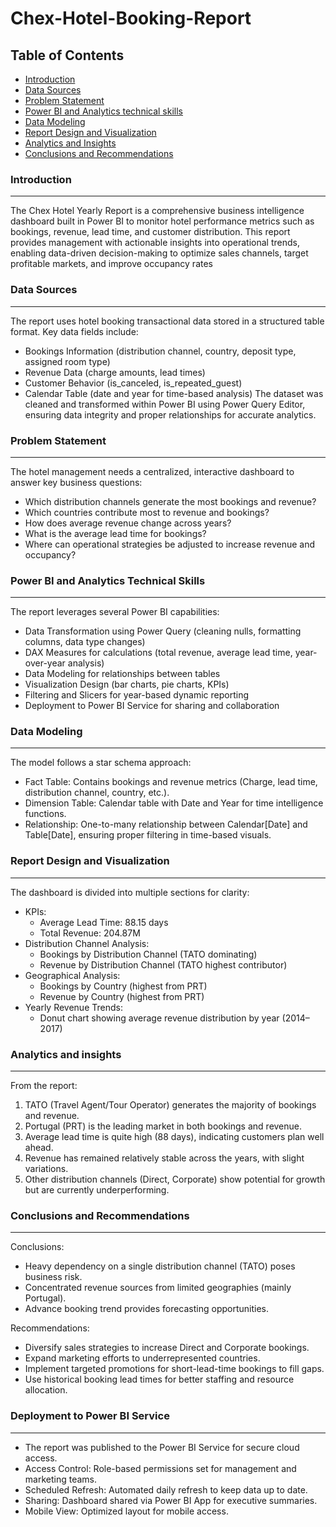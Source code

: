 # Chex-Hotel-Booking-Report

## Table of Contents

- [Introduction](#introduction)
- [Data Sources](#data-sources)
- [Problem Statement](#problem-statement)
- [Power BI and Analytics technical skills](#power-bi-and-analytics-technical-skills)
- [Data Modeling](#data-modeling)
- [Report Design and Visualization](#report-design-and-visualization)
- [Analytics and Insights](#analytics-and-insights)
- [Conclusions and Recommendations](#conclusions-and-recommendations)

### Introduction
---

The Chex Hotel Yearly Report is a comprehensive business intelligence dashboard built in Power BI to monitor hotel performance metrics such as bookings, revenue, lead time, and customer distribution. This report provides management with actionable insights into operational trends, enabling data-driven decision-making to optimize sales channels, target profitable markets, and improve occupancy rates

### Data Sources
---

The report uses hotel booking transactional data stored in a structured table format. Key data fields include:
- Bookings Information (distribution channel, country, deposit type, assigned room type)
- Revenue Data (charge amounts, lead times)
- Customer Behavior (is_canceled, is_repeated_guest)
- Calendar Table (date and year for time-based analysis)
The dataset was cleaned and transformed within Power BI using Power Query Editor, ensuring data integrity and proper relationships for accurate analytics.

### Problem Statement
---

The hotel management needs a centralized, interactive dashboard to answer key business questions:
- Which distribution channels generate the most bookings and revenue?
- Which countries contribute most to revenue and bookings?
- How does average revenue change across years?
- What is the average lead time for bookings?
- Where can operational strategies be adjusted to increase revenue and occupancy?

### Power BI and Analytics Technical Skills
---

The report leverages several Power BI capabilities:
- Data Transformation using Power Query (cleaning nulls, formatting columns, data type changes)
- DAX Measures for calculations (total revenue, average lead time, year-over-year analysis)
- Data Modeling for relationships between tables
- Visualization Design (bar charts, pie charts, KPIs)
- Filtering and Slicers for year-based dynamic reporting
- Deployment to Power BI Service for sharing and collaboration

### Data Modeling
---

The model follows a star schema approach:
- Fact Table: Contains bookings and revenue metrics (Charge, lead time, distribution channel, country, etc.).
- Dimension Table: Calendar table with Date and Year for time intelligence functions.
- Relationship: One-to-many relationship between Calendar[Date] and Table[Date], ensuring proper filtering in time-based visuals.

### Report Design and Visualization
---

The dashboard is divided into multiple sections for clarity:

- KPIs:
  - Average Lead Time: 88.15 days
  - Total Revenue: 204.87M
- Distribution Channel Analysis:
  - Bookings by Distribution Channel (TATO dominating)
  - Revenue by Distribution Channel (TATO highest contributor)
- Geographical Analysis:
  - Bookings by Country (highest from PRT)
  - Revenue by Country (highest from PRT)
- Yearly Revenue Trends:
  - Donut chart showing average revenue distribution by year (2014–2017)
 
### Analytics and insights
---

From the report:
1. TATO (Travel Agent/Tour Operator) generates the majority of bookings and revenue.
2. Portugal (PRT) is the leading market in both bookings and revenue.
3. Average lead time is quite high (88 days), indicating customers plan well ahead.
4. Revenue has remained relatively stable across the years, with slight variations.
5. Other distribution channels (Direct, Corporate) show potential for growth but are currently underperforming.

### Conclusions and Recommendations
---

Conclusions:
- Heavy dependency on a single distribution channel (TATO) poses business risk.
- Concentrated revenue sources from limited geographies (mainly Portugal).
- Advance booking trend provides forecasting opportunities.

Recommendations:
- Diversify sales strategies to increase Direct and Corporate bookings.
- Expand marketing efforts to underrepresented countries.
- Implement targeted promotions for short-lead-time bookings to fill gaps.
- Use historical booking lead times for better staffing and resource allocation.

### Deployment to Power BI Service
---

- The report was published to the Power BI Service for secure cloud access.
- Access Control: Role-based permissions set for management and marketing teams.
- Scheduled Refresh: Automated daily refresh to keep data up to date.
- Sharing: Dashboard shared via Power BI App for executive summaries.
- Mobile View: Optimized layout for mobile access.



